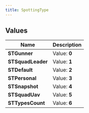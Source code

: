 ```yaml
---
title: SpottingType
---
```


## Values

| Name | Description |
| ---- | ----------- |
| **STGunner** | Value: **0** |
| **STSquadLeader** | Value: **1** |
| **STDefault** | Value: **2** |
| **STPersonal** | Value: **3** |
| **STSnapshot** | Value: **4** |
| **STSquadUav** | Value: **5** |
| **STTypesCount** | Value: **6** |

